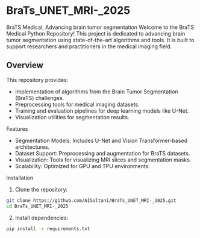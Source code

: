 # BraTs_UNET_MRI-_2025
BraTS Medical, Advancing brain tumor segmentation
Welcome to the BraTS Medical Python Repository! This project is dedicated to advancing brain tumor segmentation using state-of-the-art algorithms and tools. It is built to support researchers and practitioners in the medical imaging field.
## Overview
This repository provides:
- Implementation of algorithms from the Brain Tumor Segmentation (BraTS) challenges.
- Preprocessing tools for medical imaging datasets.
- Training and evaluation pipelines for deep learning models like U-Net.
- Visualization utilities for segmentation results.

Features
- Segmentation Models: Includes U-Net and Vision Transformer-based architectures.
- Dataset Support: Preprocessing and augmentation for BraTS datasets.
- Visualization: Tools for visualizing MRI slices and segmentation masks.
- Scalability: Optimized for GPU and TPU environments.

Installation
1. Clone the repository:
```bash
git clone https://github.com/AISoltani/BraTs_UNET_MRI-_2025.git
cd BraTs_UNET_MRI-_2025
```
2. Install dependencies:
```bash
pip install -r requirements.txt
```
